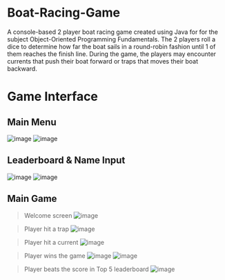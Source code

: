 # Boat-Racing-Game
A console-based 2 player boat racing game created using Java for for the subject Object-Oriented Programming Fundamentals. The 2 players roll a dice to determine how far the boat sails in a round-robin fashion until 1 of them reaches the finish line. During the game, the players may encounter currents that push their boat forward or traps that moves their boat backward.

# Game Interface
## Main Menu
![image](https://github.com/EugeneSiew/Boat-Racing-Game/assets/82386073/2fa3ae44-672c-4257-8879-8144563acc01)
![image](https://github.com/EugeneSiew/Boat-Racing-Game/assets/82386073/f57c6d7b-6aed-4281-9131-50cba6717f89)

## Leaderboard & Name Input
![image](https://github.com/EugeneSiew/Boat-Racing-Game/assets/82386073/0539ad9d-cb82-4ba9-8048-e2a20e9dfc03)
![image](https://github.com/EugeneSiew/Boat-Racing-Game/assets/82386073/34b201f1-f95a-4d5d-b440-0bdc6a14b55a)

## Main Game 
> Welcome screen
![image](https://github.com/EugeneSiew/Boat-Racing-Game/assets/82386073/146a5d8b-c410-462b-91e0-1b982337bd96)

> Player hit a trap
![image](https://github.com/EugeneSiew/Boat-Racing-Game/assets/82386073/ba7038ce-b093-495e-b952-10cf8411052f)

> Player hit a current
![image](https://github.com/EugeneSiew/Boat-Racing-Game/assets/82386073/756b0163-fcdc-4103-bdf5-4f3be09d24ab)

> Player wins the game
![image](https://github.com/EugeneSiew/Boat-Racing-Game/assets/82386073/07c4a99d-65d6-4c8d-86b4-0cd72abf6def)
![image](https://github.com/EugeneSiew/Boat-Racing-Game/assets/82386073/dc3fecbe-6c7a-4f31-a026-99c7863fa041)

> Player beats the score in Top 5 leaderboard
![image](https://github.com/EugeneSiew/Boat-Racing-Game/assets/82386073/25ef0b7d-0d21-434a-b8cc-2491fc1b19ae)




